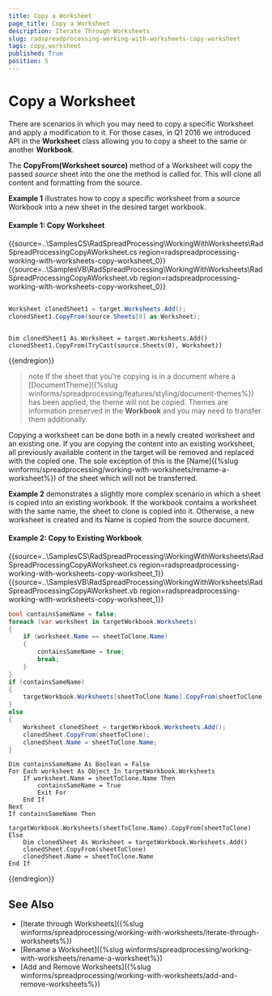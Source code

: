 ```yaml
---
title: Copy a Worksheet
page_title: Copy a Worksheet
description: Iterate Through Worksheets
slug: radspreadprocessing-working-with-worksheets-copy-worksheet
tags: copy,worksheet
published: True
position: 5
---
```


# Copy a Worksheet


There are scenarios in which you may need to copy a specific Worksheet and apply a modification to it. For those cases, in Q1 2016 we introduced API in the __Worksheet__ class allowing you to copy a sheet to the same or another __Workbook__.


The __CopyFrom(Worksheet source)__ method of a Worksheet will copy the passed _source_ sheet into the one the method is called for. This will clone all content and formatting from the source.


__Example 1__ illustrates how to copy a specific worksheet from a source Workbook into a new sheet in the desired target workbook.


#### Example 1: Copy Worksheet

{{source=..\SamplesCS\RadSpreadProcessing\WorkingWithWorksheets\RadSpreadProcessingCopyAWorksheet.cs region=radspreadprocessing-working-with-worksheets-copy-worksheet_0}} 
{{source=..\SamplesVB\RadSpreadProcessing\WorkingWithWorksheets\RadSpreadProcessingCopyAWorksheet.vb region=radspreadprocessing-working-with-worksheets-copy-worksheet_0}} 

````C#
            
Worksheet clonedSheet1 = target.Worksheets.Add();
clonedSheet1.CopyFrom(source.Sheets[0] as Worksheet);

````
````VB.NET
        
Dim clonedSheet1 As Worksheet = target.Worksheets.Add()
clonedSheet1.CopyFrom(TryCast(source.Sheets(0), Worksheet))

````

{{endregion}} 

>note If the sheet that you're copying is in a document where a [DocumentTheme]({%slug winforms/spreadprocessing/features/styling/document-themes%}) has been applied, the theme will not be copied. Themes are information preserved in the __Workbook__ and you may need to transfer them additionally.
>

Copying a worksheet can be done both in a newly created worksheet and an existing one. If you are copying the content into an existing worksheet, all previously available content in the target will be removed and replaced with the copied one. The sole exception of this is the [Name]({%slug winforms/spreadprocessing/working-with-worksheets/rename-a-worksheet%}) of the sheet which will not be transferred.

__Example 2__ demonstrates a slightly more complex scenario in which a sheet is copied into an existing workbook. If the workbook contains a worksheet with the same name, the sheet to clone is copied into it. Otherwise, a new worksheet is created and its Name is copied from the source document.  
        

#### Example 2: Copy to Existing Workbook

{{source=..\SamplesCS\RadSpreadProcessing\WorkingWithWorksheets\RadSpreadProcessingCopyAWorksheet.cs region=radspreadprocessing-working-with-worksheets-copy-worksheet_1}} 
{{source=..\SamplesVB\RadSpreadProcessing\WorkingWithWorksheets\RadSpreadProcessingCopyAWorksheet.vb region=radspreadprocessing-working-with-worksheets-copy-worksheet_1}} 

````C#
bool containsSameName = false;
foreach (var worksheet in targetWorkbook.Worksheets)
{
    if (worksheet.Name == sheetToClone.Name)
    {
        containsSameName = true;
        break;
    }
}
if (containsSameName)
{
    targetWorkbook.Worksheets[sheetToClone.Name].CopyFrom(sheetToClone);
}
else
{
    Worksheet clonedSheet = targetWorkbook.Worksheets.Add();
    clonedSheet.CopyFrom(sheetToClone);
    clonedSheet.Name = sheetToClone.Name;
}

````
````VB.NET
Dim containsSameName As Boolean = False
For Each worksheet As Object In targetWorkbook.Worksheets
    If worksheet.Name = sheetToClone.Name Then
        containsSameName = True
        Exit For
    End If
Next
If containsSameName Then
    targetWorkbook.Worksheets(sheetToClone.Name).CopyFrom(sheetToClone)
Else
    Dim clonedSheet As Worksheet = targetWorkbook.Worksheets.Add()
    clonedSheet.CopyFrom(sheetToClone)
    clonedSheet.Name = sheetToClone.Name
End If

````

{{endregion}} 

## See Also

* [Iterate through Worksheets]({%slug winforms/spreadprocessing/working-with-worksheets/iterate-through-worksheets%})
* [Rename a Worksheet]({%slug winforms/spreadprocessing/working-with-worksheets/rename-a-worksheet%})
* [Add and Remove Worksheets]({%slug winforms/spreadprocessing/working-with-worksheets/add-and-remove-worksheets%})
